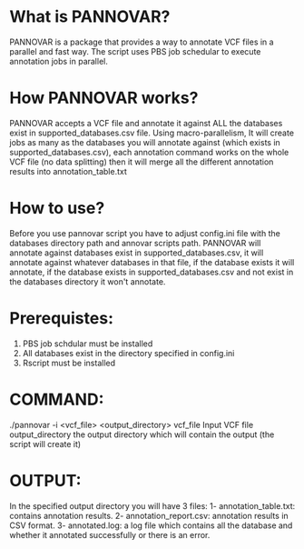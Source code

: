 
# What is PANNOVAR?
PANNOVAR is a package that provides a way to annotate VCF files in a parallel and fast way. 
The script uses PBS job schedular to execute annotation jobs in parallel.

# How PANNOVAR works?
PANNOVAR accepts a VCF file and annotate it against ALL the databases exist in supported_databases.csv file.
Using macro-parallelism, It will create jobs as many as the databases you will annotate against (which exists
in supported_databases.csv), each annotation command works on the whole VCF file (no data splitting) then it
will merge all the different annotation results into annotation_table.txt

# How to use?
Before you use pannovar script you have to adjust config.ini file with the databases directory
path and annovar scripts path.
PANNOVAR will annotate against databases exist in supported_databases.csv, it will annotate against
whatever databases in that file, if the database exists it will annotate, if the database exists in
supported_databases.csv and not exist in the databases directory it won't annotate.

# Prerequistes: 
1. PBS job schdular must be installed
2. All databases exist in the directory specified in config.ini
3. Rscript must be installed

# COMMAND:
./pannovar -i <vcf_file> <output_directory>
vcf_file	Input VCF file
output_directory	the output directory which will contain the output (the script will create it)

# OUTPUT:
In the specified output directory you will have 3 files:
1- annotation_table.txt: contains annotation results. 
2- annotation_report.csv: annotation results in CSV format.
3- annotated.log: a log file which contains all the database and whether it annotated successfully or there is an error.
